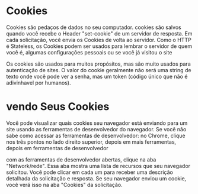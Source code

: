 # Cookies

Cookies são pedaços de dados no seu computador. cookies são salvos quando você recebe o Header "set-cookie" de um servidor de resposta. Em cada solicitação, você envia os Cookies de volta ao servidor. Como o HTTP é Stateless, os Cookies podem ser usados para  lembrar o servidor de quem você é, algumas configurações pessoais ou se você já visitou o site

Os cookies são usados para muitos propósitos, mas são muito usados para autenticação de sites. O valor do cookie geralmente não será uma string de texto onde você pode ver a senha, mas um token (código único que não é adivinhavel por humanos).

# vendo Seus Cookies

Você pode visualizar quais cookies seu navegador está enviando para um site usando as ferramentas de desenvolvedor do navegador. Se você não sabe como acessar as ferramentas de desenvolvedor: no Chrome, clique nos três pontos no lado direito superior, depois em mais ferramentas, depois em ferramentas de desenvolvedor

com as ferramentas de desenvolvedor abertas, clique na aba "Network/rede". Essa aba mostra uma lista de recursos que seu navegador solicitou. Você pode clicar em cada um para receber uma descrição detalhada da solicitação e resposta. Se seu navegador enviou um cookie, você verá isso na aba "Cookies" da solicitação. 